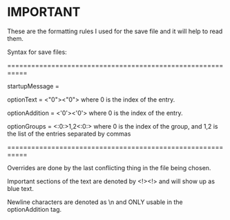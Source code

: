 # IMPORTANT

These are the formatting rules I used for the save file and it will help to read them.

Syntax for save files:

===========================================================

startupMessage 	= 	<T><T>
  
optionText 		= 	<"0"><"0"> where 0 is the index of the entry.

optionAddition 	= 	<'0'><'0'> where 0 is the index of the entry.

optionGroups		=	<:0:>1,2<:0:> where 0 is the index of the group, and 1,2 is the list of the entries separated by commas

===========================================================

Overrides are done by the last conflicting thing in the file being chosen.

Important sections of the text are denoted by <!><!> and will show up as blue text.

Newline characters are denoted as \n and ONLY usable in the optionAddition tag.


